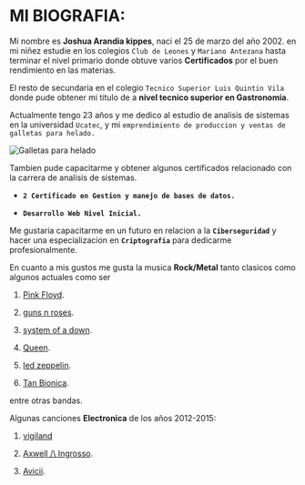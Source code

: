 # MI BIOGRAFIA:

Mi nombre es **Joshua Arandia kippes**, naci el 25 de marzo del año 2002. en mi niñez estudie en los colegios `Club de Leones` y `Mariano Antezana` hasta terminar el nivel primario donde obtuve varios **Certificados** por el buen rendimiento en las materias.

El resto de secundaria en el colegio `Tecnico Superior Luis Quintin Vila` donde pude obtener mi titulo de a **nivel tecnico superior en Gastronomia**.

Actualmente tengo 23 años y me dedico al estudio de analisis de sistemas en la universidad `Ucatec`, y mi `emprendimiento de produccion y ventas de galletas para helado.`

![Galletas para helado](https://goo.su/rfdEQ4)

Tambien pude capacitarme y obtener algunos certificados relacionado con la carrera de analisis de sistemas.

- **`2 Certificado en Gestion y manejo de bases de datos.`**

- **`Desarrollo Web Nivel Inicial.`**

Me gustaria capacitarme en un futuro en relacion a la **`Ciberseguridad`** y hacer una especializacion en **`Criptografia`** para dedicarme profesionalmente.

En cuanto a mis gustos me gusta la musica **Rock/Metal** tanto clasicos como algunos actuales como ser

1. [Pink Floyd](https://www.youtube.com/watch?v=e1fa4vQYq4U&list=RDe1fa4vQYq4U&start_radio=1).

2. [guns n roses](https://www.youtube.com/watch?v=qoflJn7zkFM&list=RDqoflJn7zkFM&start_radio=1).

3. [system of a down](https://www.youtube.com/watch?v=zUzd9KyIDrM&list=RDzUzd9KyIDrM&start_radio=1).

4. [Queen](https://www.youtube.com/watch?v=fJ9rUzIMcZQ&list=RDfJ9rUzIMcZQ&start_radio=1).

5. [led zeppelin](https://www.youtube.com/watch?v=bzEYNsFC2gE&list=RDbzEYNsFC2gE&start_radio=1).

6. [Tan Bionica](https://www.youtube.com/watch?v=oVQbqVL3Ifs&list=RDoVQbqVL3Ifs&start_radio=1).

entre otras bandas.

Algunas canciones **Electronica** de los años 2012-2015:

1. [vigiland](https://www.youtube.com/watch?v=qGf6QFB_rEI&list=RDqGf6QFB_rEI&start_radio=1)

2. [Axwell /\ Ingrosso](https://www.youtube.com/watch?v=GsF05B8TFWg&list=RDGsF05B8TFWg&start_radio=1).

3. [Avicii](https://www.youtube.com/watch?v=WRz2MxhAdJo&list=RDWRz2MxhAdJo&start_radio=1).
